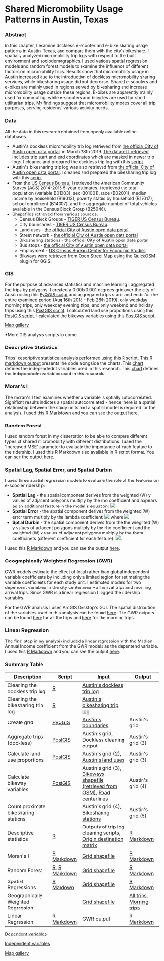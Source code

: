 # Shared Micromobility Usage Patterns in Austin, Texas

### Abstract
In this chapter, I examine dockless e-scooter and e-bike sharing usage patterns in Austin, Texas, and compare them with the city's bikeshare. I spatially analyzed micromobility trip logs with respect to the built environment and sociodemographics. I used various spatial regression models and random forest models to examine the influence of different factors on micromobility trips. Results show that micromobility usage in Austin increased due to the introduction of dockless micromobility sharing services, while bikesharing usage did not decrease. Shared e-scooters and e-bikes are mainly used in regions served by bikesharing and increase micromobility usage outside these regions. E-bikes are apparently mainly used for commuting, while e-scooters and bicycles are used for short utilitarian trips. My findings suggest that micromobility modes cover all trip purposes, serving residents’ various activity needs.

### Data
All the data in this research obtained from openly available online databases.
- Austin's dockless micromobility trip log retrieved from [the official City of Austin open data portal](https://data.austintexas.gov/Transportation-and-Mobility/Shared-Micromobility-Vehicle-Trips/7d8e-dm7r/data) on March 28th 2019. [The dataset I retrieved](https://drive.google.com/file/d/1uHDza25XWuaCml3jeToR6JMtOgbNwScx/view?usp=sharing) includes trip start and end coordinates which are masked in newer trip logs. I cleaned and prepared the dockless trip log with this [script](Aus_Cleaning.R).
- Austin's bikesharing trip log was also retrieved from [the official City of Austin open data portal](https://data.austintexas.gov/Transportation-and-Mobility/Austin-MetroBike-Trips/tyfh-5r8s). I cleaned and prepared the bikesharing trip log with this [script](Aus_Cleaning_B.R).
- From the [US Census Bureau](https://data.census.gov/), I retrieved the American Community Survey (ACS) 2014-2018 5-year estimates. I retrieved the total population (variable B01003), sex (B01001), race (B02001), median income by household (B19013), poverty status by household (B17017), school enrollment (B14007), and the aggregate number of total vehicles available in the Census Block Group (B25046).
- Shapefiles retrieved from various sources:
  - Census Block Groups - [TIGER US Census Bureau](https://www.census.gov/cgi-bin/geo/shapefiles/index.php?year=2019&layergroup=Block+Groups).
  - City boundaries - [TIGER US Census Bureau](https://www.census.gov/cgi-bin/geo/shapefiles/index.php?year=2019&layergroup=Places).
  - Land uses - [the official City of Austin open data portal](https://data.austintexas.gov/Locations-and-Maps/Land-Use-Inventory-Detailed/fj9m-h5qy).
  - Street network - [the official City of Austin open data portal](https://data.austintexas.gov/Locations-and-Maps/Street-Centerline/m5w3-uea6)
  - Bikesharing stations - [the official City of Austin open data portal](https://data.austintexas.gov/Transportation-and-Mobility/Austin-MetroBike-Kiosk-Locations/qd73-bsdg)
  - Bus stops - [the official City of Austin open data portal](https://data.texas.gov/Transportation/Capital-Metro-Shapefiles-JANUARY-2020/63b7-hxaj)
  - Employment - [US Census Bureau Center for Economic Studies](https://lehd.ces.census.gov/data/)
  - Bikways were retrieved from [Open Street Map](https://www.openstreetmap.org/) using the [QuickOSM](https://plugins.qgis.org/plugins/QuickOSM/) plugin for QGIS.

### GIS
For the purpose of advanced statistics and machine learning I aggregated the trips by polygons. I created a 0.001x0.001 degrees grid over the city of Austin using this [PyQGIS script](Aus_grid.py) and aggregated trips starts and ends for the entire examined period (Aug 16th 2018 - Feb 28th 2019), only weekday morning trips, only weekday evening trips, and only weekend and holiday trips using this [PostGIS script](Aus_counts.txt). I calculated land use proportions using this [PostGIS script](Aus_lu.txt). I calculated the bikeway variables using this [PostGIS script](Aus_bikeways.txt).

[Map gallery](Aus_maps.pdf)

*More GIS analysis scripts to come

### Descriptive Statistics
Trips' descriptive statistical analysis performed using this [R script](Aus_Descriptive.R). This [R markdown output](https://htmlpreview.github.io/?https://github.com/caspior/dissertation/blob/main/Aus_descriptive.html) presents the code alongside the charts. This [chart](Aus_variablesX.MD) defines the independednt variables used in this research. This [chart](Aus_variablesY.MD) defines the independednt variables used in this research.

### Moran's I
The moran's I test examines whether a variable is sptially autocorrelated. Significnt results indictes a spatial autocorrelated - hence there is a spatial relationship between the study units and a spatial model is required for the analysis. I used this [R Markdown](Aus_MoransI.Rmd) and you can see the output [here](https://htmlpreview.github.io/?https://github.com/caspior/dissertation/blob/main/Aus_MoransI.html).

### Random Forest
I used random forest in my dissertation to be able to compare different types of shared micromobility with different distributions. I uaed the 'Increased MSE' parameter to evaluate the importance of each feature to the ridership. I used this [R Markdown](Aus_RF.Rmd) also available in [R script format](Aus_RF.R). You can see the output [here](https://htmlpreview.github.io/?https://github.com/caspior/dissertation/blob/main/Aus_RF.html).


### Spatial Lag, Spatial Error, and Spatial Durbin
I used three spatial regression models to evaluate the role of the features on e-scooter ridership:
- **Spatial Lag** - the spatial component derives from the weighted (W) y values of adjacent polygons multiply by the rho coefficient and appears as an additional feature in the model's equation: <img src="https://render.githubusercontent.com/render/math?math=y = \rho Wy %2B x\beta %2B \epsilon">
- **Spatial Error** - the spatial component derives from the weighted (W) error term multiply by the lambda coefficient: <img src="https://render.githubusercontent.com/render/math?math=y = x\beta %2B \epsilon"> where <img src="https://render.githubusercontent.com/render/math?math=\epsilon = x\lambda W\epsilon %2B u">
- **Sptial Durbin** - the spatial component derives from the the wieghted (W) y values of adjacent polygons multiply by the rho coefficient and the weighted (W) x vaules of adjacent polygons multiply by the theta coefficinets (different coefficient for each feature): <img src="https://render.githubusercontent.com/render/math?math=y = \rho Wy %2B Wx\theta %2B \epsilon">.

I used this [R Markdown](Aus_Spreg.Rmd) and you can see the output [here](https://htmlpreview.github.io/?https://github.com/caspior/dissertation/blob/main/Aus_Spreg.html).


### Geographically Weighted Regression (GWR)
GWR models estimate the effect of local rather than global independent variable coefficients by including only a limited region for estimating the variable coefficients for each study unit. I estimated models for two dependent variables in the city center area – all arrival trips and morning arrival trips. Since GWR is a linear regression I logged the ridership variables.

For the GWR analysis I used ArcGIS Desktop's GUI. The spatial distribution of the variables used in this analysis can be found [here](Aus_Spatial_variables.pdf). The GWR outputs can be found [here](Aus_GWR_all.pdf) for all the trips and [here](Aus_GWR_mornings.pdf) for the morning trips.


### Linear Regression
The final step in my analysis included a linear regression with the Median Annual Income coefficient from the GWR models as the depentend variable. I used this [R Markdown](Aus_LM.Rmd) and you can see the output [here](https://htmlpreview.github.io/?https://github.com/caspior/dissertation/blob/main/Aus_LM.html).

### Summary Table
| Description | Script | Input | Output |
| --- | --- | --- | --- |
| Cleaning the dockless trip log | [R](Aus_Cleaning.R) | [Austin's dockless trip log](https://drive.google.com/file/d/1uHDza25XWuaCml3jeToR6JMtOgbNwScx/view?usp=sharing) | |
| Cleaning the bikesharing trip log | [R](Aus_Cleaning_B.R) | [Austin's bikesharing trip log](https://data.austintexas.gov/Transportation-and-Mobility/Austin-MetroBike-Trips/tyfh-5r8s) | |
| Create grid | [PyQGIS](Aus_grid.py) | [Austin's boundaries](https://www.census.gov/cgi-bin/geo/shapefiles/index.php?year=2019&layergroup=Places) | Austin's grid |
| Aggregate trips (dockless) | [PostGIS](Aus_counts.txt) | Austin's grid, Dockless cleaning output | Austin's grid (2) |
| Calculate land use proportions | [PostGIS](Aus_lu.txt) | Austin's grid (2), [Austin's land uses](https://data.austintexas.gov/Locations-and-Maps/Land-Use-Inventory-Detailed/fj9m-h5qy) | Austin's grid (3) |
| Calculate bikeway variables | [PostGIS](Aus_bikeways.txt) | Austin's grid (3), [Bikeways shapefile (retrieved from OSM)](Aus_bikeways.zip), [Road centerlines](https://data.austintexas.gov/Locations-and-Maps/Street-Centerline/m5w3-uea6) | Austin's grid (4) |
| Count proximate bikesharing stations | | Austin's grid (4), [Bikesharing stations](https://data.austintexas.gov/Transportation-and-Mobility/Austin-MetroBike-Kiosk-Locations/qd73-bsdg) | Austin's grid (5) |
| Descriptive statistics | [R](Aus_Descriptive.R) | Outputs of trip log cleaning scripts, [Origin destination matrix](OD_matrix.csv) | [R Markdown](https://htmlpreview.github.io/?https://github.com/caspior/dissertation/blob/main/Aus_descriptive.html) |
| Moran's I | [R Markdown](Aus_MoransI.Rmd) | [Grid shapefile](Austin_grid.zip) | [R Markdown](https://htmlpreview.github.io/?https://github.com/caspior/dissertation/blob/main/Aus_MoransI.html) |
| Random Forest | [R](Aus_RF.R), [R Markdown](Aus_RF.Rmd) | [Grid shapefile](Austin_grid.zip) | [R Markdown](https://htmlpreview.github.io/?https://github.com/caspior/dissertation/blob/main/Aus_RF.html) |
| Spatial Regressions | [R Mardown](Aus_Spreg.Rmd) | [Grid shapefile](Austin_grid.zip) | [R Markdown](https://htmlpreview.github.io/?https://github.com/caspior/dissertation/blob/main/Aus_Spreg.html) |
| Geographically Weighted Regression | | [Grid shapefile](Austin_grid.zip) | [All trips](Aus_GWR_all.pdf), [Morning trips](Aus_GWR_mornings.pdf) |
| Linear Regression | [R Markdown](Aus_LM.Rmd) | GWR output | [R Markdown](https://htmlpreview.github.io/?https://github.com/caspior/dissertation/blob/main/Aus_LM.html) |

[Dependent variables](Aus_variablesY.MD)

[Independent variables](Aus_variablesX.MD)

[Map gallery](Aus_maps.pdf)
